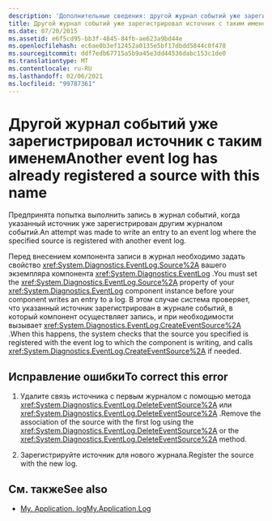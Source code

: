 ```yaml
---
description: 'Дополнительные сведения: другой журнал событий уже зарегистрировал источник с таким именем'
title: Другой журнал событий уже зарегистрировал источник с таким именем
ms.date: 07/20/2015
ms.assetid: e6f5cd95-bb3f-4845-84fb-ae623a9bd44e
ms.openlocfilehash: ec6ae0b3ef12452a0135e5bf17dbdd5844c0f478
ms.sourcegitcommit: ddf7edb67715a5b9a45e3dd44536dabc153c1de0
ms.translationtype: MT
ms.contentlocale: ru-RU
ms.lasthandoff: 02/06/2021
ms.locfileid: "99787361"
---
```

# <a name="another-event-log-has-already-registered-a-source-with-this-name"></a><span data-ttu-id="af170-103">Другой журнал событий уже зарегистрировал источник с таким именем</span><span class="sxs-lookup"><span data-stu-id="af170-103">Another event log has already registered a source with this name</span></span>

<span data-ttu-id="af170-104">Предпринята попытка выполнить запись в журнал событий, когда указанный источник уже зарегистрирован другим журналом событий.</span><span class="sxs-lookup"><span data-stu-id="af170-104">An attempt was made to write an entry to an event log where the specified source is registered with another event log.</span></span>  
  
 <span data-ttu-id="af170-105">Перед внесением компонента записи в журнал необходимо задать свойство <xref:System.Diagnostics.EventLog.Source%2A> вашего экземпляра компонента <xref:System.Diagnostics.EventLog> .</span><span class="sxs-lookup"><span data-stu-id="af170-105">You must set the <xref:System.Diagnostics.EventLog.Source%2A> property of your <xref:System.Diagnostics.EventLog> component instance before your component writes an entry to a log.</span></span> <span data-ttu-id="af170-106">В этом случае система проверяет, что указанный источник зарегистрирован в журнале событий, в который компонент осуществляет запись, и при необходимости вызывает <xref:System.Diagnostics.EventLog.CreateEventSource%2A> .</span><span class="sxs-lookup"><span data-stu-id="af170-106">When this happens, the system checks that the source you specified is registered with the event log to which the component is writing, and calls <xref:System.Diagnostics.EventLog.CreateEventSource%2A> if needed.</span></span>  
  
## <a name="to-correct-this-error"></a><span data-ttu-id="af170-107">Исправление ошибки</span><span class="sxs-lookup"><span data-stu-id="af170-107">To correct this error</span></span>  
  
1. <span data-ttu-id="af170-108">Удалите связь источника с первым журналом с помощью метода <xref:System.Diagnostics.EventLog.DeleteEventSource%2A> или <xref:System.Diagnostics.EventLog.DeleteEventSource%2A> .</span><span class="sxs-lookup"><span data-stu-id="af170-108">Remove the association of the source with the first log using the <xref:System.Diagnostics.EventLog.DeleteEventSource%2A> or the <xref:System.Diagnostics.EventLog.DeleteEventSource%2A> method.</span></span>  
  
2. <span data-ttu-id="af170-109">Зарегистрируйте источник для нового журнала.</span><span class="sxs-lookup"><span data-stu-id="af170-109">Register the source with the new log.</span></span>  
  
## <a name="see-also"></a><span data-ttu-id="af170-110">См. также</span><span class="sxs-lookup"><span data-stu-id="af170-110">See also</span></span>

- [<span data-ttu-id="af170-111">My. Application. log</span><span class="sxs-lookup"><span data-stu-id="af170-111">My.Application.Log</span></span>](xref:Microsoft.VisualBasic.ApplicationServices.ApplicationBase.Log)
